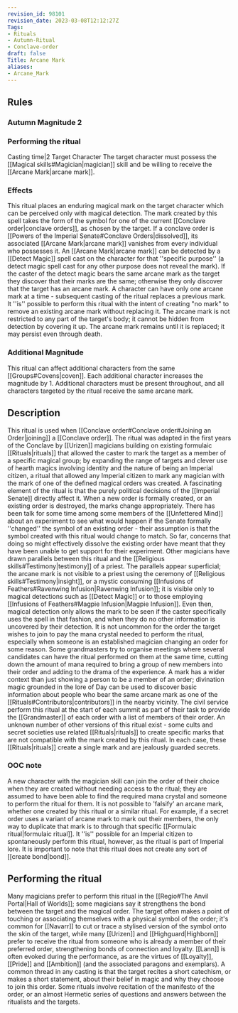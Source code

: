 ```yaml
---
revision_id: 98101
revision_date: 2023-03-08T12:12:27Z
Tags:
- Rituals
- Autumn-Ritual
- Conclave-order
draft: false
Title: Arcane Mark
aliases:
- Arcane_Mark
---
```

## Rules
### Autumn Magnitude 2
### Performing the ritual
Casting time|2 Target Character The target character must possess the [[Magical skills#Magician|magician]] skill and be willing to receive the [[Arcane Mark|arcane mark]].
### Effects
This ritual places an enduring magical mark on the target character which can be perceived only with magical detection. The mark created by this spell takes the form of the symbol for one of the current [[Conclave order|conclave orders]], as chosen by the target. If a conclave order is [[Powers of the Imperial Senate#Conclave Orders|dissolved]], its associated [[Arcane Mark|arcane mark]] vanishes from every individual who possesses it.
An [[Arcane Mark|arcane mark]] can be detected by a [[Detect Magic]] spell cast on the character for that ''specific purpose'' (a detect magic spell cast for any other purpose does not reveal the mark). If the caster of the detect magic bears the same arcane mark as the target they discover that their marks are the same; otherwise they only discover that the target has an arcane mark.
A character can have only one arcane mark at a time - subsequent casting of the ritual replaces a previous mark. It ''is'' possible to perform this ritual with the intent of creating "no mark" to remove an existing arcane mark without replacing it.
The arcane mark is not restricted to any part of the target's body; it cannot be hidden from detection by covering it up.
The arcane mark remains until it is replaced; it may persist even through death.
### Additional Magnitude
This ritual can affect additional characters from the same [[Groups#Covens|coven]]. Each additional character increases the magnitude by 1. Additional characters must be present throughout, and all characters targeted by the ritual receive the same arcane mark.
## Description
This ritual is used when [[Conclave order#Conclave order#Joining an Order|joining]] a [[Conclave order]]. The ritual was adapted in the first years of the Conclave by [[Urizen]] magicians building on existing formulaic [[Rituals|rituals]] that allowed the caster to mark the target as a member of a specific magical group; by expanding the range of targets and clever use of hearth magics involving identity and the nature of being an Imperial citizen, a ritual that allowed any Imperial citizen to mark any magician with the mark of one of the defined magical orders was created.
A fascinating element of the ritual is that the purely political decisions of the [[Imperial Senate]] directly affect it. When a new order is formally created, or an existing order is destroyed, the marks change appropriately. There has been talk for some time among some members of the [[Unfettered Mind]] about an experiment to see what would happen if the Senate formally ''changed'' the symbol of an existing order - their assumption is that the symbol created with this ritual would change to match. So far, concerns that doing so might effectively dissolve the existing order have meant that they have been unable to get support for their experiment.
Other magicians have drawn parallels between this ritual and the [[Religious skills#Testimony|testimony]] of a priest. The parallels appear superficial; the arcane mark is not visible to a priest using the ceremony of [[Religious skills#Testimony|insight]], or a mystic consuming [[Infusions of Feathers#Ravenwing Infusion|Ravenwing Infusion]]; it is visible only to magical detections such as [[Detect Magic]] or to those employing [[Infusions of Feathers#Magpie Infusion|Magpie Infusion]]. Even then, magical detection only allows the mark to be seen if the caster specifically uses the spell in that fashion, and when they do no other information is uncovered by their detection.
It is not uncommon for the order the target wishes to join to pay the mana crystal needed to perform the ritual, especially when someone is an established magician changing an order for some reason. Some grandmasters try to organise meetings where several candidates can have the ritual performed on them at the same time, cutting down the amount of mana required to bring a group of new members into their order and adding to the drama of the experience.
A mark has a wider context than just showing a person to be a member of an order; divination magic grounded in the lore of Day can be used to discover basic information about people who bear the same arcane mark as one of the [[Rituals#Contributors|contributors]] in the nearby vicinity. The civil service perform this ritual at the start of each summit as part of their task to provide the [[Grandmaster]] of each order with a list of members of their order.
An unknown number of other versions of this ritual exist - some cults and secret societies use related [[Rituals|rituals]] to create specific marks that are not compatible with the mark created by this ritual. In each case, these [[Rituals|rituals]] create a single mark and are jealously guarded secrets.
### OOC note
A new character with the magician skill can join the order of their choice when they are created without needing access to the ritual; they are assumed to have been able to find the required mana crystal and someone to perform the ritual for them.
It is not possible to 'falsify' an arcane mark, whether one created by this ritual or a similar ritual. For example, if a secret order uses a variant of arcane mark to mark out their members, the only way to duplicate that mark is to through that specific [[Formulaic ritual|formulaic ritual]]. It ''is'' possible for an Imperial citizen to spontaneously perform this ritual, however, as the ritual is part of Imperial lore. 
It is important to note that this ritual does not create any sort of [[create bond|bond]].
## Performing the ritual
Many magicians prefer to perform this ritual in the [[Regio#The Anvil Portal|Hall of Worlds]]; some magicians say it strengthens the bond between the target and the magical order. The target often makes a point of touching or associating themselves with a physical symbol of the order; it's common for [[Navarr]] to cut or trace a stylised version of the symbol onto the skin of the target, while many [[Urizen]] and [[Highguard|Highborn]] prefer to receive the ritual from someone who is already a member of their preferred order, strengthening bonds of connection and loyalty. [[Lann]] is often evoked during the performance, as are the virtues of [[Loyalty]], [[Pride]] and [[Ambition]] (and the associated paragons and exemplars).
A common thread in any casting is that the target recites a short catechism, or makes a short statement, about their belief in magic and why they choose to join this order. Some rituals involve recitation of the manifesto of the order, or an almost Hermetic series of questions and answers between the ritualists and the targets.